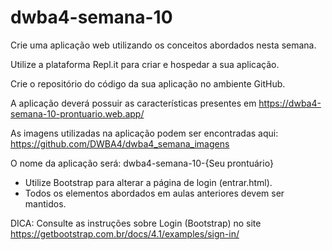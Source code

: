 # dwba4-semana-10

Crie uma aplicação web utilizando os conceitos abordados nesta semana.

Utilize a plataforma Repl.it para criar e hospedar a sua aplicação.

Crie o repositório do código da sua aplicação no ambiente GitHub.

A aplicação deverá possuir as características presentes em https://dwba4-semana-10-prontuario.web.app/

As imagens utilizadas na aplicação podem ser encontradas aqui: https://github.com/DWBA4/dwba4_semana_imagens

O nome da aplicação será: dwba4-semana-10-{Seu prontuário}

- Utilize Bootstrap para alterar a página de login (entrar.html).
- Todos os elementos abordados em aulas anteriores devem ser mantidos.

DICA: Consulte as instruções sobre Login (Bootstrap) no site https://getbootstrap.com.br/docs/4.1/examples/sign-in/
